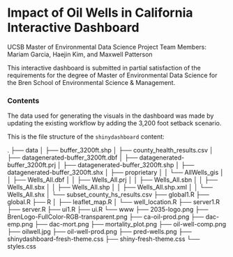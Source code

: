 # Impact of Oil Wells in California Interactive Dashboard

UCSB Master of Environmental Data Science Project Team Members: Mariam Garcia, Haejin Kim, and Maxwell Patterson

This interactive dashboard is submitted in partial satisfaction of the requirements for the degree of Master of Environmental Data Science for the Bren School of Environmental Science & Management.


### Contents
The data used for generating the visuals in the dashboard was made by updating the existing workflow by adding the 3,200 foot setback scenario. 

This is the file structure of the `shinydashboard` content:


.
├── data
│   ├── buffer_3200ft.shp
│   ├── county_health_results.csv
│   ├── datagenerated-buffer_3200ft.dbf
│   ├── datagenerated-buffer_3200ft.prj
│   ├── datagenerated-buffer_3200ft.shp
│   ├── datagenerated-buffer_3200ft.shx
│   ├── proprietary
│   │   └── AllWells_gis
│   │       ├── Wells_All.dbf
│   │       ├── Wells_All.prj
│   │       ├── Wells_All.sbn
│   │       ├── Wells_All.sbx
│   │       ├── Wells_All.shp
│   │       ├── Wells_All.shp.xml
│   │       └── Wells_All.shx
│   └── subset_county_hs_results.csv
├── global1.R
├── global.R
├── R
│   ├── leaflet_map.R
│   └── well_location.R
├── server1.R
├── server.R
├── ui1.R
├── ui.R
└── www
    ├── 2035-logo.png
    ├── BrenLogo-FullColor-RGB-transparent.png
    ├── ca-oil-prod.png
    ├── dac-emp.png
    ├── dac-mort.png
    ├── mortality_plot.png
    ├── oil-well-comp.png
    ├── oilwell.jpg
    ├── oil-well-prod.png
    ├── pred-wells.png
    ├── shinydashboard-fresh-theme.css
    ├── shiny-fresh-theme.css
    └── styles.css
